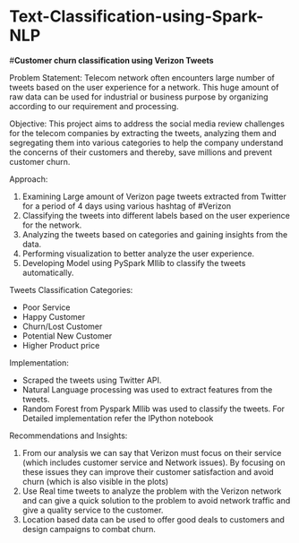 # Text-Classification-using-Spark-NLP
#**Customer churn classification using Verizon Tweets**

Problem Statement:
Telecom network often encounters large number of tweets based on the user experience for a network. This huge amount of raw data can be used for industrial or business purpose by organizing according to our requirement and processing.

Objective:
This project aims to address the social media review challenges for the telecom companies by extracting the tweets, analyzing them and segregating them into various categories to help the company understand the concerns of their customers and thereby, save millions and prevent customer churn.

Approach:
1. Examining Large amount of Verizon page tweets extracted from Twitter for a period of 4 days using various hashtag of #Verizon
2. Classifying the tweets into different labels based on the user experience for the network.
3. Analyzing the tweets based on categories and gaining insights from the data.
4. Performing visualization to better analyze the user experience.
5. Developing Model using PySpark Mllib to classify the tweets automatically.

Tweets Classification Categories:
- Poor Service
- Happy Customer
- Churn/Lost Customer
- Potential New Customer
- Higher Product price

Implementation:
- Scraped the tweets using Twitter API.
- Natural Language processing was used to extract features from the tweets.
- Random Forest from Pyspark Mllib was used to classify the tweets.
For Detailed implementation refer the IPython notebook

Recommendations and Insights:
1. From our analysis we can say that Verizon must focus on their service (which includes customer service and Network issues). By focusing on these issues they can improve their customer satisfaction and avoid churn (which is also visible in the plots)
2. Use Real time tweets to analyze the problem with the Verizon network and can give a quick solution to the problem to avoid network traffic and give a quality service to the customer. 
3. Location based data can be used to offer good deals to customers and design campaigns to combat churn.
